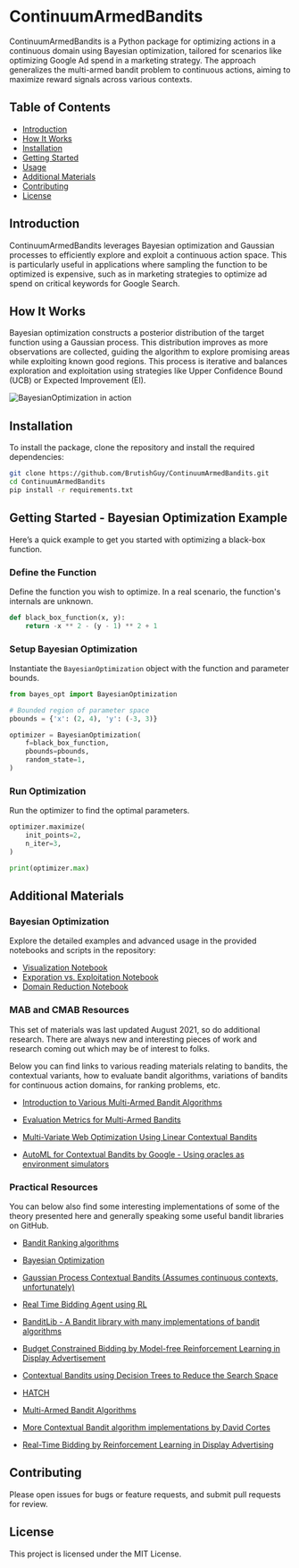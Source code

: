 
# ContinuumArmedBandits

ContinuumArmedBandits is a Python package for optimizing actions in a continuous domain using Bayesian optimization, tailored for scenarios like optimizing Google Ad spend in a marketing strategy. The approach generalizes the multi-armed bandit problem to continuous actions, aiming to maximize reward signals across various contexts.

## Table of Contents

- [Introduction](#introduction)
- [How It Works](#how-it-works)
- [Installation](#installation)
- [Getting Started](#getting-started)
- [Usage](#usage)
- [Additional Materials](#additional-materials)
- [Contributing](#contributing)
- [License](#license)

## Introduction

ContinuumArmedBandits leverages Bayesian optimization and Gaussian processes to efficiently explore and exploit a continuous action space. This is particularly useful in applications where sampling the function to be optimized is expensive, such as in marketing strategies to optimize ad spend on critical keywords for Google Search.

## How It Works

Bayesian optimization constructs a posterior distribution of the target function using a Gaussian process. This distribution improves as more observations are collected, guiding the algorithm to explore promising areas while exploiting known good regions. This process is iterative and balances exploration and exploitation using strategies like Upper Confidence Bound (UCB) or Expected Improvement (EI).

![BayesianOptimization in action](https://github.com/BrutishGuy/ContinuumArmedBandits/tree/master/docs/bayesian_optimization)

## Installation

To install the package, clone the repository and install the required dependencies:

```bash
git clone https://github.com/BrutishGuy/ContinuumArmedBandits.git
cd ContinuumArmedBandits
pip install -r requirements.txt
```

## Getting Started - Bayesian Optimization Example

Here’s a quick example to get you started with optimizing a black-box function.

### Define the Function

Define the function you wish to optimize. In a real scenario, the function's internals are unknown.

```python
def black_box_function(x, y):
    return -x ** 2 - (y - 1) ** 2 + 1
```

### Setup Bayesian Optimization

Instantiate the `BayesianOptimization` object with the function and parameter bounds.

```python
from bayes_opt import BayesianOptimization

# Bounded region of parameter space
pbounds = {'x': (2, 4), 'y': (-3, 3)}

optimizer = BayesianOptimization(
    f=black_box_function,
    pbounds=pbounds,
    random_state=1,
)
```

### Run Optimization

Run the optimizer to find the optimal parameters.

```python
optimizer.maximize(
    init_points=2,
    n_iter=3,
)

print(optimizer.max)
```

## Additional Materials 

### Bayesian Optimization

Explore the detailed examples and advanced usage in the provided notebooks and scripts in the repository:

- [Visualization Notebook](https://github.com/BrutishGuy/ContinuumArmedBandits/blob/master/docs/bayesian_optimization/examples/visualization.ipynb)
- [Exporation vs. Exploitation Notebook](https://github.com/BrutishGuy/ContinuumArmedBandits/blob/master/docs/bayesian_optimization/examples/exploitation_vs_exploration.ipynb)
- [Domain Reduction Notebook](https://github.com/BrutishGuy/ContinuumArmedBandits/blob/master/docs/bayesian_optimization/examples/domain_reduction.ipynb)

### MAB and CMAB Resources

This set of materials was last updated August 2021, so do additional research. There are always new and interesting pieces of work and research coming out which may be of interest to folks.

Below you can find links to various reading materials relating to bandits, the contextual variants, how to evaluate bandit algorithms, variations of bandits for continuous action domains, for ranking problems, etc.

- [Introduction to Various Multi-Armed Bandit Algorithms](https://jamesrledoux.com/algorithms/bandit-algorithms-epsilon-ucb-exp-python/)

- [Evaluation Metrics for Multi-Armed Bandits](https://jamesrledoux.com/algorithms/offline-bandit-evaluation/)

- [Multi-Variate Web Optimization Using Linear Contextual Bandits](https://medium.com/expedia-group-tech/multi-variate-web-optimisation-using-linear-contextual-bandits-567f563cb59)

- [AutoML for Contextual Bandits by Google - Using oracles as environment simulators](https://research.google/pubs/pub48534/)

### Practical Resources

You can below also find some interesting implementations of some of the theory presented here and generally speaking some useful bandit libraries on GitHub.

- [Bandit Ranking algorithms](https://github.com/tdunning/bandit-ranking)

- [Bayesian Optimization](https://github.com/fmfn/BayesianOptimization)

- [Gaussian Process Contextual Bandits (Assumes continuous contexts, unfortunately)](https://github.com/ardaegeunlu/Contextual-Gaussian-Process-Bandit-Optimization)

- [Real Time Bidding Agent using RL](https://github.com/venkatacrc/Budget_Constrained_Bidding/blob/master/src/rtb_agent/rl_bid_agent.py)

- [BanditLib - A Bandit library with many implementations of bandit algorithms](https://github.com/huazhengwang/BanditLib)

- [Budget Constrained Bidding by Model-free Reinforcement Learning in Display Advertisement](https://github.com/ostigg/dqn-rtb)

- [Contextual Bandits using Decision Trees to Reduce the Search Space](https://github.com/Mathtodon/Contextual_Bandits_Tree)

- [HATCH](https://github.com/ymy4323460/HATCH)

- [Multi-Armed Bandit Algorithms](https://github.com/alison-carrera/mabalgs)

- [More Contextual Bandit algorithm implementations by David Cortes](https://github.com/david-cortes/contextualbandits)

- [Real-Time Bidding by Reinforcement Learning in Display Advertising](https://github.com/han-cai/rlb-dp)

## Contributing

Please open issues for bugs or feature requests, and submit pull requests for review.

## License

This project is licensed under the MIT License.
